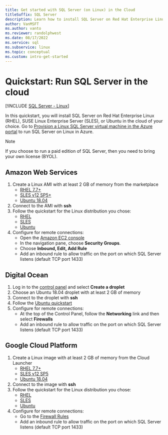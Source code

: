 ```yaml
---
title: Get started with SQL Server (on Linux) in the Cloud
titleSuffix: SQL Server
description: Learn how to install SQL Server on Red Hat Enterprise Linux (RHEL), SUSE Linux Enterprise Server (SLES), or Ubuntu in the cloud of your choice.
author: VanMSFT
ms.author: vanto
ms.reviewer: randolphwest
ms.date: 08/17/2022
ms.service: sql
ms.subservice: linux
ms.topic: conceptual
ms.custom: intro-get-started
---
```

# Quickstart: Run SQL Server in the cloud

[!INCLUDE [SQL Server - Linux](../includes/applies-to-version/sql-linux.md)]

In this quickstart, you will install SQL Server on Red Hat Enterprise Linux (RHEL), SUSE Linux Enterprise Server (SLES), or Ubuntu in the cloud of your choice. Go to [Provision a Linux SQL Server virtual machine in the Azure portal](/azure/azure-sql/virtual-machines/linux/sql-vm-create-portal-quickstart?toc=%252fsql%252ftoc%252ftoc.json) to run SQL Server on Linux in Azure.

> [!NOTE]  
> If you choose to run a paid edition of SQL Server, then you need to bring your own license (BYOL).

## Amazon Web Services

1. Create a Linux AMI with at least 2 GB of memory from the marketplace
   - [RHEL 7.7+](https://aws.amazon.com/marketplace/pp/prodview-ubouaa3jksbmc)
   - [SLES v12 SP5+](https://aws.amazon.com/marketplace/pp/prodview-cx42luwzj5s6s)
   - [Ubuntu 18.04](https://aws.amazon.com/marketplace/pp/prodview-pkjqrkcfgcaog)
1. Connect to the AMI with **ssh**
1. Follow the quickstart for the Linux distribution you chose:
   - [RHEL](quickstart-install-connect-red-hat.md)
   - [SLES](quickstart-install-connect-suse.md)
   - [Ubuntu](quickstart-install-connect-ubuntu.md)
1. Configure for remote connections:
   - Open the [Amazon EC2 console]( https://console.aws.amazon.com/ec2/)
   - In the navigation pane, choose **Security Groups**.
   - Choose **Inbound, Edit, Add Rule**
   - Add an inbound rule to allow traffic on the port on which SQL Server listens (default TCP port 1433)

## Digital Ocean

1. Log in to the [control panel](https://cloud.digitalocean.com/login) and select **Create a droplet**
1. Choose an Ubuntu 18.04 droplet with at least 2 GB of memory
1. Connect to the droplet with **ssh**
1. Follow the [Ubuntu quickstart](quickstart-install-connect-ubuntu.md)
1. Configure for remote connections:
   - At the top of the Control Panel, follow the **Networking** link and then select **Firewalls**
   - Add an inbound rule to allow traffic on the port on which SQL Server listens (default TCP port 1433)

## Google Cloud Platform

1. Create a Linux image with at least 2 GB of memory from the Cloud Launcher
   - [RHEL 7.7+](https://console.cloud.google.com/marketplace/details/rhel-cloud/rhel-7)
   - [SLES v12 SP5](https://console.cloud.google.com/marketplace/details/suse-cloud/sles-12)
   - [Ubuntu 18.04](https://console.cloud.google.com/marketplace/details/ubuntu-os-cloud/ubuntu-bionic)
1. Connect to the image with **ssh**
1. Follow the quickstart for the Linux distribution you chose:
   - [RHEL](quickstart-install-connect-red-hat.md)
   - [SLES](quickstart-install-connect-suse.md)
   - [Ubuntu](quickstart-install-connect-ubuntu.md)
1. Configure for remote connections:
   - Go to the [Firewall Rules](https://console.cloud.google.com/networking/firewalls)
   - Add an inbound rule to allow traffic on the port on which SQL Server listens (default TCP port 1433)
